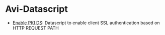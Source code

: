 # Avi-Datascript


- [Enable PKI DS](enable_PKI_profile.lua): Datascript to enable client SSL authentication based on HTTP REQUEST PATH
